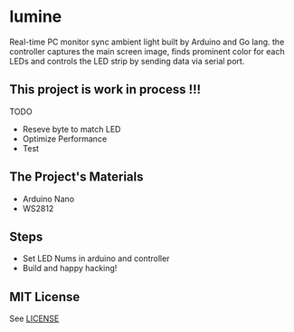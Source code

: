 # lumine
Real-time PC monitor sync ambient light built by Arduino and Go lang.
the controller captures the main screen image, finds prominent color for each LEDs and controls the LED strip by sending data via serial port.

## This project is work in process !!!
TODO
- Reseve byte to match LED
- Optimize Performance
- Test

## The Project's Materials
- Arduino Nano
- WS2812


## Steps
- Set LED Nums in arduino and controller
- Build and happy hacking!

## MIT License

See [LICENSE](LICENSE)
